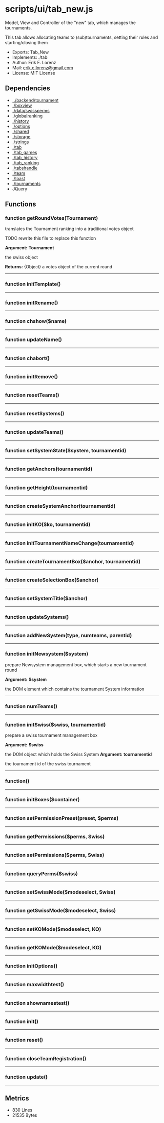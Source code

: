 # scripts/ui/tab_new.js


Model, View and Controller of the "new" tab, which manages the tournaments.

This tab allows allocating teams to (sub)tournaments, setting their rules and
starting/closing them

* Exports: Tab_New
* Implements: ./tab
* Author: Erik E. Lorenz 
* Mail: <erik.e.lorenz@gmail.com>
* License: MIT License


## Dependencies

* <a href="../backend/tournament.html">../backend/tournament</a>
* <a href="./boxview.html">./boxview</a>
* <a href="./data/swissperms.html">./data/swissperms</a>
* <a href="./globalranking.html">./globalranking</a>
* <a href="./history.html">./history</a>
* <a href="./options.html">./options</a>
* <a href="./shared.html">./shared</a>
* <a href="./storage.html">./storage</a>
* <a href="./strings.html">./strings</a>
* <a href="./tab.html">./tab</a>
* <a href="./tab_games.html">./tab_games</a>
* <a href="./tab_history.html">./tab_history</a>
* <a href="./tab_ranking.html">./tab_ranking</a>
* <a href="./tabshandle.html">./tabshandle</a>
* <a href="./team.html">./team</a>
* <a href="./toast.html">./toast</a>
* <a href="./tournaments.html">./tournaments</a>
* JQuery


## Functions

###   function getRoundVotes(Tournament)
translates the Tournament ranking into a traditional votes object

TODO rewrite this file to replace this function

**Argument:** **Tournament**

the swiss object

**Returns:** {Object} a votes object of the current round

---


###   function initTemplate()

---

###   function initRename()

---

###     function chshow($name)

---

###     function updateName()

---

###     function chabort()

---

###   function initRemove()

---

###   function resetTeams()

---

###   function resetSystems()

---

###   function updateTeams()

---

###   function setSystemState($system, tournamentid)

---

###   function getAnchors(tournamentid)

---

###   function getHeight(tournamentid)

---

###   function createSystemAnchor(tournamentid)

---

###   function initKO($ko, tournamentid)

---

###   function initTournamentNameChange(tournamentid)

---

###   function createTournamentBox($anchor, tournamentid)

---

###   function createSelectionBox($anchor)

---

###   function setSystemTitle($anchor)

---

###   function updateSystems()

---

###   function addNewSystem(type, numteams, parentid)

---

###   function initNewsystem($system)
prepare Newsystem management box, which starts a new tournament round

**Argument:** **$system**

the DOM element which contains the tournament System information

---


###     function numTeams()

---

###   function initSwiss($swiss, tournamentid)
prepare a swiss tournament management box

**Argument:** **$swiss**

the DOM object which holds the Swiss System
**Argument:** **tournamentid**

the tournament id of the swiss tournament

---


###             function()

---

###   function initBoxes($container)

---

###   function setPermissionPreset(preset, $perms)

---

###   function getPermissions($perms, Swiss)

---

###   function setPermissions($perms, Swiss)

---

###   function queryPerms($swiss)

---

###   function setSwissMode($modeselect, Swiss)

---

###   function getSwissMode($modeselect, Swiss)

---

###   function setKOMode($modeselect, KO)

---

###   function getKOMode($modeselect, KO)

---

###   function initOptions()

---

###     function maxwidthtest()

---

###     function shownamestest()

---

###   function init()

---

###   function reset()

---

###   function closeTeamRegistration()

---

###   function update()

---

## Metrics

* 830 Lines
* 21535 Bytes

